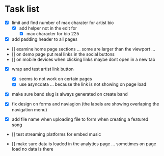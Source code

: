 # Task list 

- [x] limit and find number of max charater for artist bio
  - [x] add helper not in the edit for 
    - [x] max character for bio 225

- [x] add padding header to all pages 
- [] examine home page sections ... some are larger than the viewport ... 
- [] on demo page put real links in the social buttons 
- [] on mobile devices when clicking links maybe dont open in a new tab 

- [x] wrap and test artist link button 
  - [x] seems to not work on certain pages 
  - [x] use asyncdata ... because the link is not showing on page load 

- [x] make sure band slug is always generated on create band 

- [x] fix design on forms and naviagion (the labels are showing overlaping the navigation menu)

- [x] add file name when uploading file to form when creating a featured song

- [] test streaming platforms for embed music 

- [] make sure data is loaded in the analytics page ... sometimes on page load no data is there 

